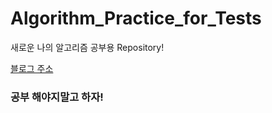 # Algorithm_Practice_for_Tests

새로운 나의 알고리즘 공부용 Repository!

[블로그 주소](https://storyofslacker.tistory.com)


### 공부 해야지말고 하자!
